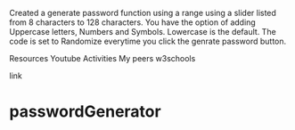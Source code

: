 Created a generate password function using a range using a slider listed from 8 characters to 128 characters. You have the option of adding Uppercase letters, Numbers and Symbols. Lowercase is the default. The code is set to Randomize everytime you click the genrate password button.

Resources
Youtube
Activities
My peers
w3schools

link
# passwordGenerator
